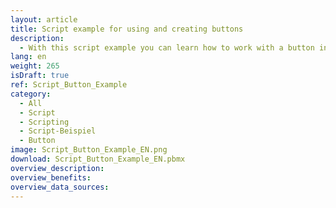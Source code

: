 ```yaml
---
layout: article
title: Script example for using and creating buttons
description: 
  - With this script example you can learn how to work with a button in Peakboard.
lang: en
weight: 265
isDraft: true
ref: Script_Button_Example
category:
  - All
  - Script
  - Scripting
  - Script-Beispiel
  - Button
image: Script_Button_Example_EN.png
download: Script_Button_Example_EN.pbmx
overview_description:
overview_benefits:
overview_data_sources:
---
```

